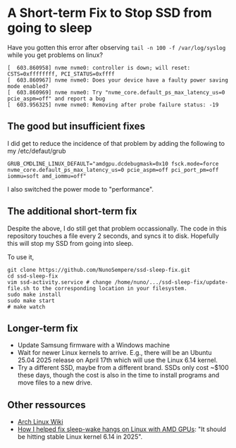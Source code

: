 # A Short-term Fix to Stop SSD from going to sleep

Have you gotten this error after observing `tail -n 100 -f /var/log/syslog` while you get problems on linux?

```
[  603.860958] nvme nvme0: controller is down; will reset: CSTS=0xffffffff, PCI_STATUS=0xffff
[  603.860967] nvme nvme0: Does your device have a faulty power saving mode enabled?
[  603.860969] nvme nvme0: Try "nvme_core.default_ps_max_latency_us=0 pcie_aspm=off" and report a bug
[  603.956325] nvme nvme0: Removing after probe failure status: -19
```

## The good but insufficient fixes

I did get to reduce the incidence of that problem by adding the following to my /etc/defaut/grub

```
GRUB_CMDLINE_LINUX_DEFAULT="amdgpu.dcdebugmask=0x10 fsck.mode=force nvme_core.default_ps_max_latency_us=0 pcie_aspm=off pci_port_pm=off iommu=soft amd_iommu=off"
```

I also switched the power mode to "performance".

## The additional short-term fix 

Despite the above, I do still get that problem occassionally. The code in this repository touches a file every 2 seconds, and syncs it to disk. Hopefully this will stop my SSD from going into sleep. 

To use it,

```
git clone https://github.com/NunoSempere/ssd-sleep-fix.git
cd ssd-sleep-fix
vim ssd-activity.service # change /home/nuno/.../ssd-sleep-fix/update-file.sh to the corresponding location in your filesystem.
sudo make install
sudo make start
# make watch
```

## Longer-term fix

- Update Samsung firmware with a Windows machine
- Wait for newer Linux kernels to arrive. E.g., there will be an Ubuntu 25.04 2025 release on April 17th which will use the Linux 6.14 kernel. 
- Try a different SSD, maybe from a different brand. SSDs only cost ~$100 these days, though the cost is also in the time to install programs and move files to a new drive.

## Other ressources

- [Arch Linux Wiki](https://wiki.archlinux.org/title/Solid_state_drive/NVMe#Power_Saving_(APST))
- [How I helped fix sleep-wake hangs on Linux with AMD GPUs](https://nyanpasu64.gitlab.io/blog/amdgpu-sleep-wake-hang/): "It should be hitting stable Linux kernel 6.14 in 2025".
